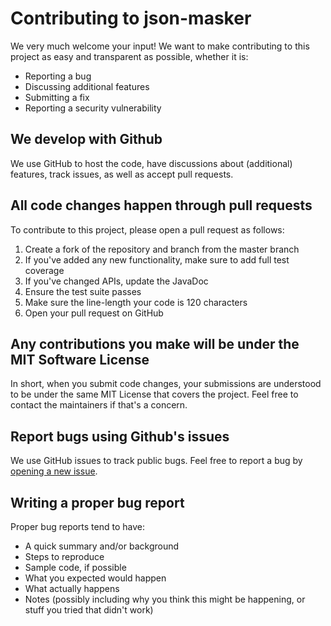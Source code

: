 # Contributing to json-masker

We very much welcome your input! We want to make contributing to this project as easy and transparent as possible, whether it is:

- Reporting a bug
- Discussing additional features
- Submitting a fix
- Reporting a security vulnerability

## We develop with Github

We use GitHub to host the code, have discussions about (additional) features, track issues, as well as accept pull requests.

## All code changes happen through pull requests

To contribute to this project, please open a pull request as follows:

1. Create a fork of the repository and branch from the master branch
2. If you've added any new functionality, make sure to add full test coverage
3. If you've changed APIs, update the JavaDoc
4. Ensure the test suite passes
5. Make sure the line-length your code is 120 characters
6. Open your pull request on GitHub

## Any contributions you make will be under the MIT Software License

In short, when you submit code changes, your submissions are understood to be under the same MIT License that covers the project. Feel free to contact the maintainers if that's a concern.

## Report bugs using Github's issues

We use GitHub issues to track public bugs. Feel free to report a bug by [opening a new issue](https://github.com/Breus/json-masker/issues/new/choose).

## Writing a proper bug report

Proper bug reports tend to have:

- A quick summary and/or background
- Steps to reproduce
- Sample code, if possible
- What you expected would happen
- What actually happens
- Notes (possibly including why you think this might be happening, or stuff you tried that didn't work)
